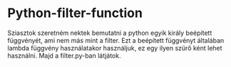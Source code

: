 # Python-filter-function
Sziasztok szeretném nektek bemutatni a python egyik király beépített függvényét, ami nem más mint a filter.
Ezt a beépített függvényt általában lambda függvény használatakor használjuk, ez egy ilyen szürő ként lehet használni.
Majd a filter.py-ban látjátok.

